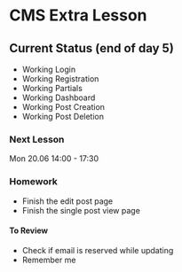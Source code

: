 # CMS Extra Lesson

## Current Status (end of day 5)
* Working Login
* Working Registration
* Working Partials
* Working Dashboard
* Working Post Creation
* Working Post Deletion

### Next Lesson
Mon 20.06 14:00 - 17:30

### Homework
* Finish the edit post page
* Finish the single post view page

#### To Review
* Check if email is reserved while updating 
* Remember me